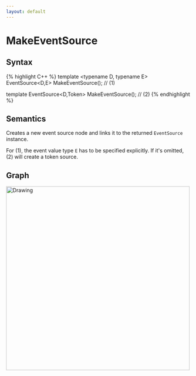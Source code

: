 ```yaml
---
layout: default
---
```

# MakeEventSource

## Syntax
{% highlight C++ %}
template <typename D, typename E>
EventSource<D,E> MakeEventSource();     // (1)

template <typename D>
EventSource<D,Token> MakeEventSource(); // (2)
{% endhighlight %}

## Semantics
Creates a new event source node and links it to the returned `EventSource` instance.

For (1), the event value type `E` has to be specified explicitly.
If it's omitted, (2) will create a token source.

## Graph
<img src="{{ site.baseurl }}/media/flow_makesource.png" alt="Drawing" width="500px"/>